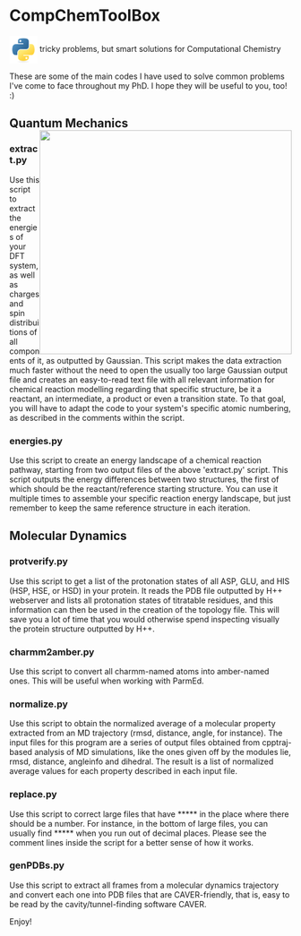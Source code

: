 # CompChemToolBox 
<img align="center" height="50" width="50" src="https://raw.githubusercontent.com/devicons/devicon/master/icons/python/python-original.svg"> tricky problems, but smart solutions for Computational Chemistry
   
These are some of the main codes I have used to solve common problems I've come to face throughout my PhD. I hope they will be useful to you, too! :)

## Quantum Mechanics <img align="right" height=400 width=450 src="https://user-images.githubusercontent.com/115626610/205353088-48e83b8a-03f1-4443-b2d2-406273d3522c.gif">

### extract.py
Use this script to extract the energies of your DFT system, as well as charges and spin distribuitions of all components of it, as outputted by Gaussian. This script makes the data extraction much faster without the need to open the usually too large Gaussian output file and creates an easy-to-read text file with all relevant information for chemical reaction modelling regarding that specific structure, be it a reactant, an intermediate, a product or even a transition state. To that goal, you will have to adapt the code to your system's specific atomic numbering, as described in the comments within the script.

### energies.py
Use this script to create an energy landscape of a chemical reaction pathway, starting from two output files of the above 'extract.py' script. This script outputs the energy differences between two structures, the first of which should be the reactant/reference starting structure. You can use it multiple times to assemble your specific reaction energy landscape, but just remember to keep the same reference structure in each iteration.

## Molecular Dynamics

### protverify.py
Use this script to get a list of the protonation states of all ASP, GLU, and HIS (HSP, HSE, or HSD) in your protein. It reads the PDB file outputted by H++ webserver and lists all protonation states of titratable residues, and this information can then be used in the creation of the topology file. This will save you a lot of time that you would otherwise spend inspecting visually the protein structure outputted by H++.

### charmm2amber.py
Use this script to convert all charmm-named atoms into amber-named ones. This will be useful when working with ParmEd.

### normalize.py
Use this script to obtain the normalized average of a molecular property extracted from an MD trajectory (rmsd, distance, angle, for instance). The input files for this program are a series of output files obtained from cpptraj-based analysis of MD simulations, like the ones given off by the modules lie, rmsd, distance, angleinfo and dihedral. The result is a list of normalized average values for each property described in each input file.

### replace.py
Use this script to correct large files that have ***** in the place where there should be a number. For instance, in the bottom of large files, you can usually find ***** when you run out of decimal places. Please see the comment lines inside the script for a better sense of how it works.

### genPDBs.py
Use this script to extract all frames from a molecular dynamics trajectory and convert each one into PDB files that are CAVER-friendly, that is, easy to be read by the cavity/tunnel-finding software CAVER.

Enjoy! 
